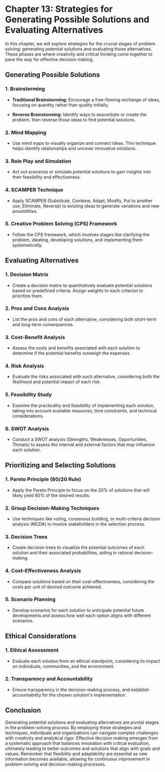 Chapter 13: Strategies for Generating Possible Solutions and Evaluating Alternatives
====================================================================================

In this chapter, we will explore strategies for the crucial stages of problem solving: generating potential solutions and evaluating those alternatives. These phases are where creativity and critical thinking come together to pave the way for effective decision making.

Generating Possible Solutions
-----------------------------

### 1. **Brainstorming**

* **Traditional Brainstorming:** Encourage a free-flowing exchange of ideas, focusing on quantity rather than quality initially.

* **Reverse Brainstorming:** Identify ways to exacerbate or create the problem, then reverse those ideas to find potential solutions.

### 2. **Mind Mapping**

* Use mind maps to visually organize and connect ideas. This technique helps identify relationships and uncover innovative solutions.

### 3. **Role Play and Simulation**

* Act out scenarios or simulate potential solutions to gain insights into their feasibility and effectiveness.

### 4. **SCAMPER Technique**

* Apply SCAMPER (Substitute, Combine, Adapt, Modify, Put to another use, Eliminate, Reverse) to existing ideas to generate variations and new possibilities.

### 5. **Creative Problem Solving (CPS) Framework**

* Follow the CPS framework, which involves stages like clarifying the problem, ideating, developing solutions, and implementing them systematically.

Evaluating Alternatives
-----------------------

### 1. **Decision Matrix**

* Create a decision matrix to quantitatively evaluate potential solutions based on predefined criteria. Assign weights to each criterion to prioritize them.

### 2. **Pros and Cons Analysis**

* List the pros and cons of each alternative, considering both short-term and long-term consequences.

### 3. **Cost-Benefit Analysis**

* Assess the costs and benefits associated with each solution to determine if the potential benefits outweigh the expenses.

### 4. **Risk Analysis**

* Evaluate the risks associated with each alternative, considering both the likelihood and potential impact of each risk.

### 5. **Feasibility Study**

* Examine the practicality and feasibility of implementing each solution, taking into account available resources, time constraints, and technical considerations.

### 6. **SWOT Analysis**

* Conduct a SWOT analysis (Strengths, Weaknesses, Opportunities, Threats) to assess the internal and external factors that may influence each solution.

Prioritizing and Selecting Solutions
------------------------------------

### 1. **Pareto Principle (80/20 Rule)**

* Apply the Pareto Principle to focus on the 20% of solutions that will likely yield 80% of the desired results.

### 2. **Group Decision-Making Techniques**

* Use techniques like voting, consensus building, or multi-criteria decision analysis (MCDA) to involve stakeholders in the selection process.

### 3. **Decision Trees**

* Create decision trees to visualize the potential outcomes of each solution and their associated probabilities, aiding in rational decision-making.

### 4. **Cost-Effectiveness Analysis**

* Compare solutions based on their cost-effectiveness, considering the costs per unit of desired outcome achieved.

### 5. **Scenario Planning**

* Develop scenarios for each solution to anticipate potential future developments and assess how well each option aligns with different scenarios.

Ethical Considerations
----------------------

### 1. **Ethical Assessment**

* Evaluate each solution from an ethical standpoint, considering its impact on individuals, communities, and the environment.

### 2. **Transparency and Accountability**

* Ensure transparency in the decision-making process, and establish accountability for the chosen solution's implementation.

Conclusion
----------

Generating potential solutions and evaluating alternatives are pivotal stages in the problem-solving process. By employing these strategies and techniques, individuals and organizations can navigate complex challenges with creativity and analytical rigor. Effective decision making emerges from a systematic approach that balances innovation with critical evaluation, ultimately leading to better outcomes and solutions that align with goals and values. Remember that flexibility and adaptability are essential as new information becomes available, allowing for continuous improvement in problem-solving and decision-making processes.
